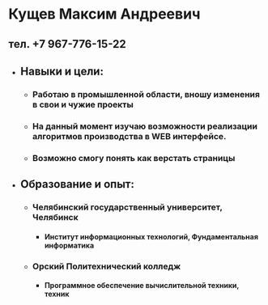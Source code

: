 
# Кущев Максим Андреевич
## тел. +7 967-776-15-22



* ##  Навыки и цели:
  + ### Работаю в промышленной области, вношу изменения в свои и чужие проекты
  + ### На данный момент изучаю возможности реализации алгоритмов производства в WEB интерфейсе.
  + ### Возможно смогу понять как верстать страницы

* ## Образование и опыт:
   + ### Челябинский государственный университет, Челябинск
     - #### Институт информационных технологий, Фундаментальная информатика
   + ### Орский Политехнический колледж
     - #### Программное обеспечение вычислительной техники, техник
